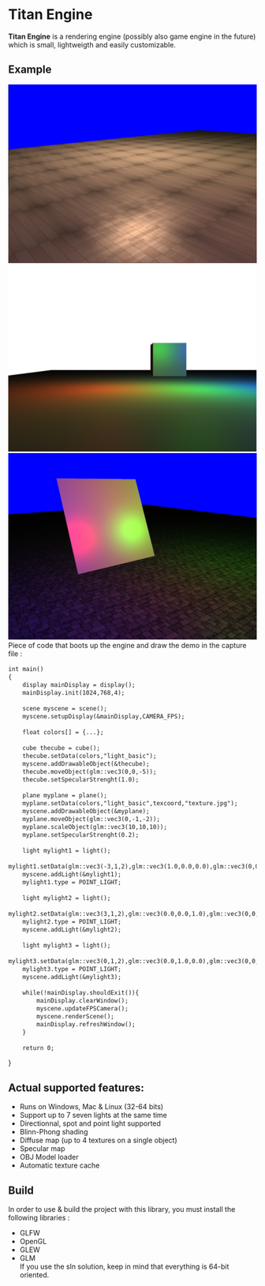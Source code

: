 # Titan Engine

**Titan Engine** is a rendering engine (possibly also game engine in the future) which is small, lightweigth and easily customizable.

## Example
![Example](example.png "Example of actual titan rendering")
![Example](example2.png "Example of actual titan rendering")
![Example](example3.png "Example of actual titan rendering")
Piece of code that boots up the engine and draw the demo in the capture file :
	
	int main()
	{
	    display mainDisplay = display();
	    mainDisplay.init(1024,768,4);

	    scene myscene = scene();
	    myscene.setupDisplay(&mainDisplay,CAMERA_FPS);

	    float colors[] = {...};

	    cube thecube = cube();
	    thecube.setData(colors,"light_basic");
	    myscene.addDrawableObject(&thecube);
	    thecube.moveObject(glm::vec3(0,0,-5));
	    thecube.setSpecularStrenght(1.0);

	    plane myplane = plane();
	    myplane.setData(colors,"light_basic",texcoord,"texture.jpg");
	    myscene.addDrawableObject(&myplane);
	    myplane.moveObject(glm::vec3(0,-1,-2));
	    myplane.scaleObject(glm::vec3(10,10,10));
	    myplane.setSpecularStrenght(0.2);

	    light mylight1 = light();
	    mylight1.setData(glm::vec3(-3,1,2),glm::vec3(1.0,0.0,0.0),glm::vec3(0,0,-1),1000.0f);
	    myscene.addLight(&mylight1);
	    mylight1.type = POINT_LIGHT;

	    light mylight2 = light();
	    mylight2.setData(glm::vec3(3,1,2),glm::vec3(0.0,0.0,1.0),glm::vec3(0,0,-1),1000.0f);
	    mylight2.type = POINT_LIGHT;
	    myscene.addLight(&mylight2);

	    light mylight3 = light();
	    mylight3.setData(glm::vec3(0,1,2),glm::vec3(0.0,1.0,0.0),glm::vec3(0,0,-1),1000.0f);
	    mylight3.type = POINT_LIGHT;
	    myscene.addLight(&mylight3);

	    while(!mainDisplay.shouldExit()){
	        mainDisplay.clearWindow();
	        myscene.updateFPSCamera();
	        myscene.renderScene();
	        mainDisplay.refreshWindow();
	    }

	    return 0;
}

## Actual supported features:
- Runs on Windows, Mac & Linux (32-64 bits)
- Support up to 7 seven lights at the same time
- Directionnal, spot and point light supported
- Blinn-Phong shading
- Diffuse map (up to 4 textures on a single object)
- Specular map
- OBJ Model loader
- Automatic texture cache

## Build
In order to use & build the project with this library, you must install the following libraries :
- GLFW
- OpenGL
- GLEW
- GLM </br>
If you use the sln solution, keep in mind that everything is 64-bit oriented.